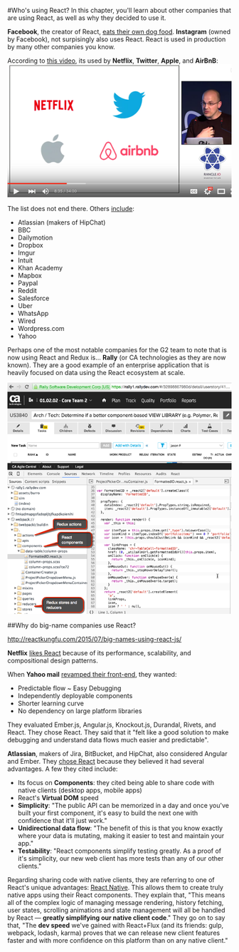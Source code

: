 #Who's using React?
In this chapter, you'll learn about other companies that are using React, as well as why they decided to use it.

**Facebook**, the creator of React, [eats their own dog food](http://www.reactnative.com/a-closer-look-of-how-react-native-is-used-at-facebook/).  **Instagram** (owned by Facebook), not surpisingly also uses React.  React is used in production by many other companies you know.  

According to [this video](https://youtu.be/Q6Kczrgw6ic?t=504), its used by **Netflix**, **Twitter**, **Apple**, and **AirBnB**:
![](_assets/react-router-who-using-react.png)

The list does not end there. Others [include](https://github.com/facebook/react/wiki/Sites-Using-React):
* Atlassian (makers of HipChat)
* BBC
* Dailymotion
* Dropbox
* Imgur
* Intuit
* Khan Academy
* Mapbox
* Paypal
* Reddit
* Salesforce
* Uber
* WhatsApp
* Wired
* Wordpress.com
* Yahoo

Perhaps one of the most notable companies for the G2 team to note that is now using React and Redux is... **Rally** (or CA technologies as they are now known).  They are a good example of an enterprise application that is heavily focused on data using the React ecosystem at scale.

![](_assets/Rally-using-react.png)

##Why do big-name companies use React?


http://reactkungfu.com/2015/07/big-names-using-react-js/

**Netflix** [likes React](http://techblog.netflix.com/2015/01/netflix-likes-react.html) because of its performance, scalability, and compositional design patterns.

When **Yahoo mail** [revamped their front-end](http://yahooeng.tumblr.com/post/101682875656/evolving-yahoo-mail), they wanted:
* Predictable flow ~ Easy Debugging
* Independently deployable components
* Shorter learning curve 
* No dependency on large platform libraries

They evaluated Ember.js, Angular.js, Knockout.js, Durandal, Rivets, and React. They chose React. They said that it "felt like a good solution to make debugging and understand data flows much easier and predictable". 

**Atlassian**, makers of Jira, BitBucket, and HipChat, also considered Angular and Ember. They [chose React](https://developer.atlassian.com/blog/2015/02/rebuilding-hipchat-with-react/) because they believed it had several advantages.  A few they cited include:
* Its focus on **Components**: they cited being able to share code with native clients (desktop apps, mobile apps)
* React's **Virtual DOM** speed
* **Simplicity**: "The public API can be memorized in a day and once you've built your first component, it's easy to build the next one with confidence that it'll just work."
* **Unidirectional data flow**: "The benefit of this is that you know exactly where your data is mutating, making it easier to test and maintain your app."
* **Testability**: "React components simplify testing greatly. As a proof of it's simplicity, our new web client has more tests than any of our other clients."

Regarding sharing code with native clients, they are referring to one of React's unique advantages: [React Native](https://youtu.be/KVZ-P-ZI6W4?t=1035).  This allows them to create truly native apps using their React components.  They explain that, "This means all of the complex logic of managing message rendering, history fetching, user states, scrolling animations and state management will all be handled by React — **greatly simplifying our native client code**."  They go on to say that, "The **dev speed** we've gained with React+Flux (and its friends: gulp, webpack, lodash, karma) proves that we can release new client features faster and with more confidence on this platform than on any native client."


